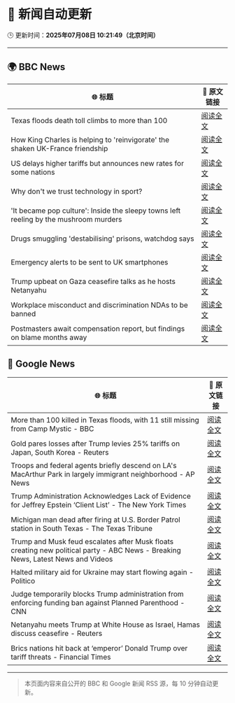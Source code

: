 # 🧠 新闻自动更新

🕒 更新时间：**2025年07月08日 10:21:49（北京时间）**

---

## 🌍 BBC News

| 🌐 标题 | 🔗 原文链接 |
|--------|-------------|
| Texas floods death toll climbs to more than 100 | [阅读全文](https://www.bbc.com/news/articles/c0j4eq517qyo) |
| How King Charles is helping to 'reinvigorate' the shaken UK-France friendship | [阅读全文](https://www.bbc.com/news/articles/cyvjg41e6mzo) |
| US delays higher tariffs but announces new rates for some nations | [阅读全文](https://www.bbc.com/news/articles/cd0vkl31085o) |
| Why don't we trust technology in sport? | [阅读全文](https://www.bbc.com/sport/tennis/articles/cdr3nk7vd28o) |
| 'It became pop culture': Inside the sleepy towns left reeling by the mushroom murders | [阅读全文](https://www.bbc.com/news/articles/c4g8zr16y21o) |
| Drugs smuggling 'destabilising' prisons, watchdog says | [阅读全文](https://www.bbc.com/news/articles/c0m8prz7077o) |
| Emergency alerts to be sent to UK smartphones | [阅读全文](https://www.bbc.com/news/articles/c4ge9xk8wj0o) |
| Trump upbeat on Gaza ceasefire talks as he hosts Netanyahu | [阅读全文](https://www.bbc.com/news/articles/c2k14n9d8y9o) |
| Workplace misconduct and discrimination NDAs to be banned | [阅读全文](https://www.bbc.com/news/articles/c93kwgzz88qo) |
| Postmasters await compensation report, but findings on blame months away | [阅读全文](https://www.bbc.com/news/articles/c4g267xe3y6o) |

## 📰 Google News

| 🌐 标题 | 🔗 原文链接 |
|--------|-------------|
| More than 100 killed in Texas floods, with 11 still missing from Camp Mystic - BBC | [阅读全文](https://news.google.com/rss/articles/CBMiVEFVX3lxTFAzVHVPSWJBZ1VibFpqQ1NQOUQ1UlQ5Qi1NdTRZLTlweXdpT3VPeXBTdW1DQ3JNbVVfejBEZFFSSHk1YWxldVpaVjlLdmpoWlhKS21mTA?oc=5) |
| Gold pares losses after Trump levies 25% tariffs on Japan, South Korea - Reuters | [阅读全文](https://news.google.com/rss/articles/CBMipwFBVV95cUxQajUzbHI5ZmlNOUVuRG4yUU5xY2J0ZF9fYUk0MnBLUWxVQThaaFRfX3h4RkRWQkV6NFVCS2pNdjcxdDhKZXBROGFKLWdGSE9Mb1hDVm1jeGN4MG90UXNrTFBYRHdfMVp0djJGNFdtU0JuUDhGREdubGl4bWJpS1RYRk5IT05YZnp3N0Qtb0RvRHZJckwxb2RoMWZMRHZZY0FxU1dsUkdWSQ?oc=5) |
| Troops and federal agents briefly descend on LA's MacArthur Park in largely immigrant neighborhood - AP News | [阅读全文](https://news.google.com/rss/articles/CBMipgFBVV95cUxPanR3TjYxaDl0UW4wYWFjOV83dXVNdUREX0lfZHZ1Sk5ld0szY0FuNHBaNmVONHAxdGk0OTJRS1VWOGhjLUlRbTRJRU80Qi1pSm5KRDJJOVNwZTlVX1oweWFQM28wdzJlYXFTOU56TmUxTUhMcXlBVTZhOWlhdUk1cmZVdHpkSW53Sm9vQ25oR0Y4eEdPN2FoSVpQVDBZZEpXN1pUTjJR?oc=5) |
| Trump Administration Acknowledges Lack of Evidence for Jeffrey Epstein ‘Client List’ - The New York Times | [阅读全文](https://news.google.com/rss/articles/CBMirAFBVV95cUxQZzRrdXRQQk84UF91NFBvRkQwTFhXYnl4RjROZ1NFUVdPSHVwXzZoZDRLNFR2ajlkdkJWdk00OVQtVGM4R3dDMnJJMm9TTVkyYjA0dGlNcnlSWEhtVXRKNVdQUzd6cVJLaTFWY3k3bk5qNFBSTERWYUxicU5WQkN6RTFCWWhGUHYzUVhxRlExNVRPNGU4SjFwX3ZUVjhlcWl4ZXduSm1Lb0g4UVJE?oc=5) |
| Michigan man dead after firing at U.S. Border Patrol station in South Texas - The Texas Tribune | [阅读全文](https://news.google.com/rss/articles/CBMiiAFBVV95cUxQVG1Yc293NW5Ic1pabXF5UWk5S1UycFFUQ1B6ZWhCVkJVT2Z4QlNoUWZ5UVB1TEdxX2p0M25KX2tmbjM5cmlKZXRqRDVGTFFsb1MxdGJWSDBSZ2JTa2xEMlR3MEJ1SHlSdWFQa0k2TnFNUWRsY3BEYnpfZkZkMHIxc0hFalVIZzli?oc=5) |
| Trump and Musk feud escalates after Musk floats creating new political party - ABC News - Breaking News, Latest News and Videos | [阅读全文](https://news.google.com/rss/articles/CBMipgFBVV95cUxNV3hsVkdfOVhaTU5pX29hU1F1OHdENl9HWWlmbWpLMnZNX0cxRjVQdjZIdEUwSUtuQ1pfX29qbnF5Q2dwS1dNSDBrbXpqVGNXYXJVTGMxb0JNQlFaR1k1WXJNaHgtSnRVbTBwYS14R2VEeTYwYXVQdVFhT09hRU1rUU1reE50MmhGV2lseGJIZGVJTmVhOFoxWi1COXpBYVFnOXpiTDVR0gGrAUFVX3lxTFBSZUpNQzlXcWppZ1pKT0RjdllWbFVFd2FOQjBGd0NrMjVlWTdPUDRZMDZ4dWU1eWlKamFfM2N5OWI2MlRSTTY1Y3E0bnJtU0JSdXRLNWRuTGNZX0JHWWtHTnRvaEY5aVJWTUc4WEY3UUxBd2lMRW1YT2MxdVlzRFE0QnJBQWZVdXlBV1EwZTN1dFpPVmVxVEdBczRMdGZreEEyVnhBcHBsY091Zw?oc=5) |
| Halted military aid for Ukraine may start flowing again - Politico | [阅读全文](https://news.google.com/rss/articles/CBMihgFBVV95cUxQMENGZWlvdjRXcmpjWEtpcE9IOHhkaU43eHNhMVVvQ2s2YURHT2R2RzJ0VENSSDNfclFKMWk0V0RTOFJOR0hsYmUtN0psVFVuREl4MWdxaWp0VUlwdHlkWlBuZy1DUkhpVWNWeER2TzR3dFRJd3g0Nm5iYVR4ZVFBT3JiTFprZw?oc=5) |
| Judge temporarily blocks Trump administration from enforcing funding ban against Planned Parenthood - CNN | [阅读全文](https://news.google.com/rss/articles/CBMif0FVX3lxTE42aTZnem4yeERLSXhaQkphVjE2X25WOGNGbEM2VS1IZGhNZkpUV2xYYVhScG9DcXhCSDdDcUd1MlQyWExOQ0s3eUE5RExrOUs1WjNvV2EtcVlaZTlqZHdUWDY4dTd2UjhPbzVBTTYyU0NiRFJjYXpxTzZQTjExa1nSAYQBQVVfeXFMTnpmQlJGaVB5b1FIWTFDTVBKc0Mxb3BXQ0h6RjZXRy1SMmRnOEd3eWswR3I0Mld2T3g1UE52V3FZdmcxdHNQUXBmbFBHUk9hZ0Rud0ctT1lBLXhmQnBrQVFLb2pLc3lMRHR4c2NNczJVSnRGY1g0VU5LeHpLeVNsOE1sbkNf?oc=5) |
| Netanyahu meets Trump at White House as Israel, Hamas discuss ceasefire - Reuters | [阅读全文](https://news.google.com/rss/articles/CBMiuAFBVV95cUxQNDdXUS1iTVhRM3ktOWQxODJpTF9fQkpzdlJWaFVTMFlKY0w3TDlReWZCd1VZY3ZZTGZVVjFONjVpRU1ndEhoRkpLSWoyeEpfdGZMQTBLRm9GYTBzamx2ZjBGX1N6azFRYm1MZWF0TGpSb3lvQkh3N2c3UWRtN29Xc1d6amQwS0N0RGttX3FmX0VMZm1kUXJkZjhtMWxsVVc2czhFbktmdWhtellnTmFKYXRPOWZjdGF5?oc=5) |
| Brics nations hit back at ‘emperor’ Donald Trump over tariff threats - Financial Times | [阅读全文](https://news.google.com/rss/articles/CBMicEFVX3lxTE5hZXJvR3g3eDdfVk8wTWYtMjdWWGlQaUc0ZF9ObGFDS3NUXzVpNy1NVjhTbjh4bW9JdG1JanhlckdRU1ByUEM2Z3RJdWw4ckI5cEdGcXlkcEhTa2w1RnozazRKbHcxcExGQVVGSWx4TW4?oc=5) |

---
> 本页面内容来自公开的 BBC 和 Google 新闻 RSS 源，每 10 分钟自动更新。